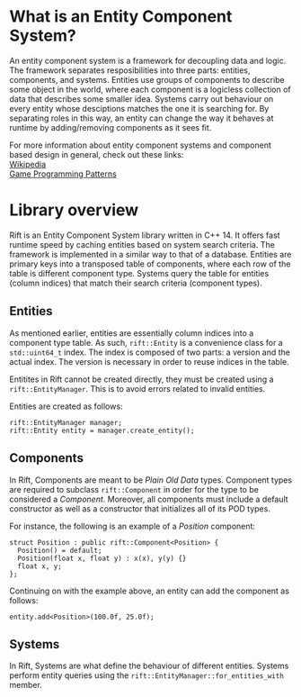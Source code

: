# What is an Entity Component System?
An entity component system is a framework for decoupling data and logic. The framework separates resposibilities into three parts: entities, components, and systems. Entities use groups of components to describe some object in the world, where each component is a logicless collection of data that describes some smaller idea. Systems carry out behaviour on every entity whose desciptions matches the one it is searching for. By separating roles in this way, an entity can change the way it behaves at runtime by adding/removing components as it sees fit. 

For more information about entity component systems and component based design in general, check out these links:  
[Wikipedia](https://en.wikipedia.org/wiki/Entity%E2%80%93component%E2%80%93system)  
[Game Programming Patterns](http://gameprogrammingpatterns.com/component.html)

# Library overview
Rift is an Entity Component System library written in C++ 14. It offers fast runtime speed by caching entities based on system search criteria. The framework is implemented in a similar way to that of a database. Entities are primary keys into a transposed table of components, where each row of the table is different component type. Systems query the table for entities (column indices) that match their search criteria (component types). 

## Entities
As mentioned earlier, entities are essentially column indices into a component type table. As such, `rift::Entity` is a convenience class for a `std::uint64_t` index. The index is composed of two parts: a version and the actual index. The version is necessary in order to reuse indices in the table. 

Entitites in Rift cannot be created directly, they must be created using a `rift::EntityManager`. This is to avoid errors related to invalid entities.

Entities are created as follows:
```
rift::EntityManager manager;
rift::Entity entity = manager.create_entity();
```

## Components 
In Rift, Components are meant to be *Plain Old Data* types. Component types are required to subclass `rift::Component` in order for the type to be considered a *Component*. Moreover, all components must include a default constructor as well as a constructor that initializes all of its POD types. 

For instance, the following is an example of a *Position* component:
```
struct Position : public rift::Component<Position> {
  Position() = default;
  Position(float x, float y) : x(x), y(y) {}
  float x, y;
};
```

Continuing on with the example above, an entity can add the component as follows:
```
entity.add<Position>(100.0f, 25.0f);
```

## Systems
In Rift, Systems are what define the behaviour of different entities.
Systems perform entity queries using the `rift::EntityManager::for_entities_with` member.
